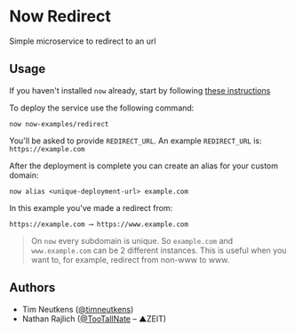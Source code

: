 # Now Redirect
Simple microservice to redirect to an url

## Usage

If you haven't installed `now` already, start by following [these instructions](https://zeit.co/docs/getting-started/installation)

To deploy the service use the following command:

```
now now-examples/redirect
```

You'll be asked to provide `REDIRECT_URL`.
An example `REDIRECT_URL` is: `https://example.com`

After the deployment is complete you can create an alias for your custom domain:

```
now alias <unique-deployment-url> example.com
```

In this example you've made a redirect from:
```
https://example.com ⟶ https://www.example.com
```


> On `now` every subdomain is unique. So `example.com` and `www.example.com` can be 2 different instances. This is useful when you want to, for example, redirect from non-www to www.

## Authors

- Tim Neutkens ([@timneutkens](https://github.com/timneutkens))
- Nathan Rajlich ([@TooTallNate](https://twitter.com/TooTallNate) – ▲ZEIT)
